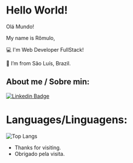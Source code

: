 # Hello World!
Olá Mundo!

My name is Rômulo,

:computer: I'm Web Developer FullStack!

:house_with_garden: I’m from São Luís, Brazil.

## About me / Sobre min:
[![Linkedin Badge](https://img.shields.io/badge/-LinkedIn-blue?style=flat-square&logo=Linkedin&logoColor=white&link=https://www.linkedin.com/in/romulo-rp/)](https://www.linkedin.com/in/romulo-rp/)

# Languages/Linguagens:
![Top Langs](https://github-readme-stats.vercel.app/api/top-langs/?username=romulo-rp29&layout=compact)

- Thanks for visiting.
- Obrigado pela visita.
